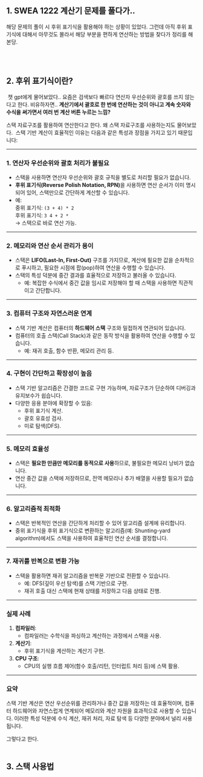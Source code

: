 <h2 id="1-swea-1222-계산기-문제를-풀다가">1. SWEA 1222 계산기 문제를 풀다가..</h2>
<p>해당 문제의 풀이 시 후위 표기식을 활용해야 하는 상황이 있었다.
그런데 아직 후위 표기식에 대해서 아무것도 몰라서 해당 부분을 편하게 연산하는 방법을 찾다가 정리를 해본당.</p>
<p><br /><br /></p>
<h2 id="2-후위-표기식이란">2. 후위 표기식이란?</h2>
<p><img alt="" src="https://velog.velcdn.com/images/yookkilhwan/post/11daef4c-3953-4bbe-898c-d598f4e34daa/image.png" />
챗 gpt에게 물어보았다.. 요즘은 검색보다 빠르다
연산자 우선순위와 괄호를 쓰지 않는다고 한다. 비유하자면.. <strong>계산기에서 괄호로 한 번에 연산하는 것이 아니고 계속 숫자와 수식을 써가면서 여러 번 계산 버튼 누르는 느낌?</strong></p>
<p>스택 자료구조를 활용하여 연산한다고 한다. 왜 스택 자료구조를 사용하는지도 물어보았다.
<img alt="" src="https://velog.velcdn.com/images/yookkilhwan/post/de6b6851-d214-4004-95d2-0f962a27d828/image.png" />
스택 기반 계산이 효율적인 이유는 다음과 같은 특성과 장점을 가지고 있기 때문입니다:</p>
<hr />
<h3 id="1-연산자-우선순위와-괄호-처리가-불필요"><strong>1. 연산자 우선순위와 괄호 처리가 불필요</strong></h3>
<ul>
<li>스택을 사용하면 연산자 우선순위와 괄호 규칙을 별도로 처리할 필요가 없습니다.</li>
<li><strong>후위 표기식(Reverse Polish Notation, RPN)</strong>을 사용하면 연산 순서가 이미 명시되어 있어, 스택만으로 간단하게 계산할 수 있습니다.</li>
<li>예:<br />중위 표기식: <code>(3 + 4) * 2</code><br />후위 표기식: <code>3 4 + 2 *</code><br />→ 스택으로 바로 연산 가능.</li>
</ul>
<hr />
<h3 id="2-메모리와-연산-순서-관리가-용이"><strong>2. 메모리와 연산 순서 관리가 용이</strong></h3>
<ul>
<li>스택은 <strong>LIFO(Last-In, First-Out)</strong> 구조를 가지므로, 계산에 필요한 값을 순차적으로 푸시하고, 필요한 시점에 팝(pop)하여 연산을 수행할 수 있습니다.</li>
<li>스택의 특성 덕분에 중간 결과를 효율적으로 저장하고 불러올 수 있습니다.<ul>
<li>예: 복잡한 수식에서 중간 값을 임시로 저장해야 할 때 스택을 사용하면 직관적이고 간단합니다.</li>
</ul>
</li>
</ul>
<hr />
<h3 id="3-컴퓨터-구조와-자연스러운-연계"><strong>3. 컴퓨터 구조와 자연스러운 연계</strong></h3>
<ul>
<li>스택 기반 계산은 컴퓨터의 <strong>하드웨어 스택</strong> 구조와 밀접하게 연관되어 있습니다.</li>
<li>컴퓨터의 호출 스택(Call Stack)과 같은 동작 방식을 활용하여 연산을 수행할 수 있습니다.<ul>
<li>예: 재귀 호출, 함수 반환, 메모리 관리 등.</li>
</ul>
</li>
</ul>
<hr />
<h3 id="4-구현이-간단하고-확장성이-높음"><strong>4. 구현이 간단하고 확장성이 높음</strong></h3>
<ul>
<li>스택 기반 알고리즘은 간결한 코드로 구현 가능하며, 자료구조가 단순하여 디버깅과 유지보수가 쉽습니다.</li>
<li>다양한 응용 분야에 확장할 수 있음:<ul>
<li>후위 표기식 계산.</li>
<li>괄호 유효성 검사.</li>
<li>미로 탐색(DFS).</li>
</ul>
</li>
</ul>
<hr />
<h3 id="5-메모리-효율성"><strong>5. 메모리 효율성</strong></h3>
<ul>
<li>스택은 <strong>필요한 만큼만 메모리를 동적으로 사용</strong>하므로, 불필요한 메모리 낭비가 없습니다.</li>
<li>연산 중간 값을 스택에 저장하므로, 전역 메모리나 추가 배열을 사용할 필요가 없습니다.</li>
</ul>
<hr />
<h3 id="6-알고리즘적-최적화"><strong>6. 알고리즘적 최적화</strong></h3>
<ul>
<li>스택은 반복적인 연산을 간단하게 처리할 수 있어 알고리즘 설계에 유리합니다.</li>
<li>중위 표기식을 후위 표기식으로 변환하는 알고리즘(예: Shunting-yard algorithm)에서도 스택을 사용하여 효율적인 연산 순서를 결정합니다.</li>
</ul>
<hr />
<h3 id="7-재귀를-반복으로-변환-가능"><strong>7. 재귀를 반복으로 변환 가능</strong></h3>
<ul>
<li>스택을 활용하면 재귀 알고리즘을 반복문 기반으로 전환할 수 있습니다.<ul>
<li>예: DFS(깊이 우선 탐색)를 스택 기반으로 구현.</li>
<li>재귀 호출 대신 스택에 현재 상태를 저장하고 다음 상태로 진행.</li>
</ul>
</li>
</ul>
<hr />
<h3 id="실제-사례"><strong>실제 사례</strong></h3>
<ol>
<li><strong>컴파일러</strong>:<ul>
<li>컴파일러는 수학식을 파싱하고 계산하는 과정에서 스택을 사용.</li>
</ul>
</li>
<li><strong>계산기</strong>:<ul>
<li>후위 표기식을 계산하는 계산기 구현.</li>
</ul>
</li>
<li><strong>CPU 구조</strong>:<ul>
<li>CPU의 실행 흐름 제어(함수 호출/리턴, 인터럽트 처리 등)에 스택 활용.</li>
</ul>
</li>
</ol>
<hr />
<h3 id="요약"><strong>요약</strong></h3>
<p>스택 기반 계산은 연산 우선순위를 관리하거나 중간 값을 저장하는 데 효율적이며, 컴퓨터 하드웨어와 자연스럽게 연계되어 메모리와 계산 자원을 효과적으로 사용할 수 있습니다. 이러한 특성 덕분에 수식 계산, 재귀 처리, 자료 탐색 등 다양한 분야에서 널리 사용됩니다.</p>
<p>그렇다고 한다.
<br /><br /></p>
<h2 id="3-스택-사용법">3. 스택 사용법</h2>